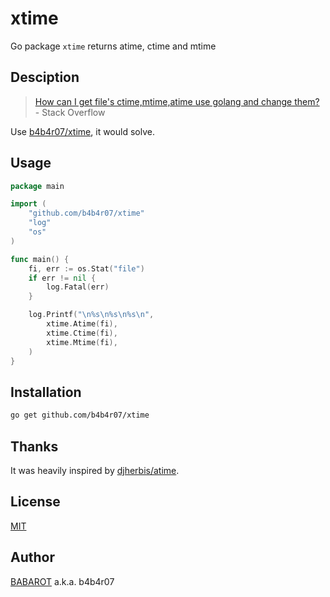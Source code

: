 # xtime

Go package `xtime` returns atime, ctime and mtime

## Desciption

> [How can I get file's ctime,mtime,atime use golang and change them?](http://stackoverflow.com/questions/20875336/how-can-i-get-a-files-ctime-atime-mtime-and-change-them-using-golang) - Stack Overflow

Use [b4b4r07/xtime](https://github.com/b4b4r07/xtime), it would solve.

## Usage


```go
package main

import (
	"github.com/b4b4r07/xtime"
	"log"
	"os"
)

func main() {
	fi, err := os.Stat("file")
	if err != nil {
		log.Fatal(err)
	}

	log.Printf("\n%s\n%s\n%s\n",
		xtime.Atime(fi),
		xtime.Ctime(fi),
		xtime.Mtime(fi),
	)
}
```

## Installation

```sh
go get github.com/b4b4r07/xtime
```

## Thanks

It was heavily inspired by [djherbis/atime](https://github.com/djherbis/atime).

## License

[MIT](https://raw.githubusercontent.com/b4b4r07/dotfiles/master/doc/LICENSE-MIT.txt)

## Author

[BABAROT](http://tellme.tokyo) a.k.a. b4b4r07
